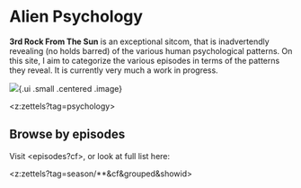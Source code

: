 # Alien Psychology

**3rd Rock From The Sun** is an exceptional sitcom, that is inadvertendly revealing (no holds barred) of the various human psychological patterns. On this site, I aim to categorize the various episodes in terms of the patterns they reveal. It is currently very much a work in progress.

![](https://upload.wikimedia.org/wikipedia/en/2/2a/3rdrockcast.jpg){.ui .small .centered .image}

<z:zettels?tag=psychology>

## Browse by episodes

Visit <episodes?cf>, or look at full list here:

<z:zettels?tag=season/**&cf&grouped&showid>
